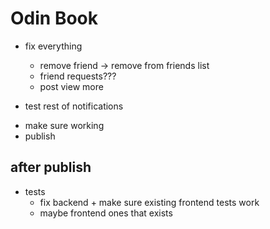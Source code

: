 # Odin Book

- fix everything

  - remove friend -> remove from friends list
  - friend requests???
  - post view more

- test rest of notifications

<!--  -->

- make sure working
- publish

## after publish

- tests
  - fix backend + make sure existing frontend tests work
  - maybe frontend ones that exists
